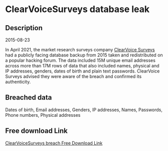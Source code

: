 # ClearVoiceSurveys database leak

## Description

2015-08-23

In April 2021, the market research surveys company <a href="https://www.clearvoicesurveys.com/" target="_blank" rel="noopener">ClearVoice Surveys</a> had a publicly facing database backup from 2015 taken and redistributed on a popular hacking forum. The data included 15M unique email addresses across more than 17M rows of data that also included names, physical and IP addresses, genders, dates of birth and plain text passwords. ClearVoice Surveys advised they were aware of the breach and confirmed its authenticity.

## Breached data

Dates of birth, Email addresses, Genders, IP addresses, Names, Passwords, Phone numbers, Physical addresses

## Free download Link

[ClearVoiceSurveys breach Free Download Link](https://tinyurl.com/2b2k277t)